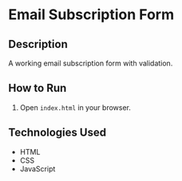 
# Email Subscription Form

## Description
A working email subscription form with validation.

## How to Run
1. Open `index.html` in your browser.

## Technologies Used
- HTML
- CSS
- JavaScript
